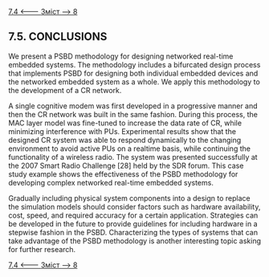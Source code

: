 [7.4 <--- ](7_4.md) [   Зміст   ](README.md) [--> 8](8.md)

## 7.5. CONCLUSIONS

We present a PSBD methodology for designing networked real-time embedded systems. The methodology includes a bifurcated design process that implements PSBD for designing both individual embedded devices and the networked embedded system as a whole. We apply this methodology to the development of a CR network.

A single cognitive modem was first developed in a progressive manner and then the CR network was built in the same fashion. During this process, the MAC layer model was fine-tuned to increase the data rate of CR, while minimizing interference with PUs. Experimental results show that the designed CR system was able to respond dynamically to the changing environment to avoid active PUs on a realtime basis, while continuing the functionality of a wireless radio. The system was presented successfully at the 2007 Smart Radio Challenge [28] held by the SDR forum. This case study example shows the effectiveness of the PSBD methodology for developing complex networked real-time embedded systems.

Gradually including physical system components into a design to replace the simulation models should consider factors such as hardware availability, cost, speed, and required accuracy for a certain application. Strategies can be developed in the future to provide guidelines for including hardware in a stepwise fashion in the PSBD. Characterizing the types of systems that can take advantage of the PSBD methodology is another interesting topic asking for further research.

[7.4 <--- ](7_4.md) [   Зміст   ](README.md) [--> 8](8.md)